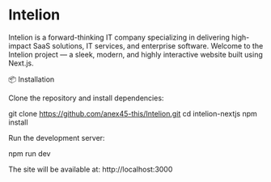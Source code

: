 # Intelion
Intelion is a forward-thinking IT company specializing in delivering high-impact SaaS solutions, IT services, and enterprise software.
Welcome to the Intelion project — a sleek, modern, and highly interactive website built using Next.js.

📦 Installation

Clone the repository and install dependencies:

git clone https://github.com/anex45-this/Intelion.git
cd intelion-nextjs
npm install

Run the development server:

npm run dev

The site will be available at: http://localhost:3000
